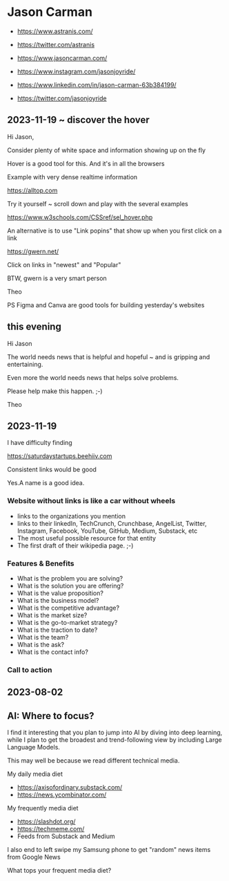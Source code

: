 # Jason Carman

* https://www.astranis.com/
* https://twitter.com/astranis

* https://www.jasoncarman.com/
* https://www.instagram.com/jasonjoyride/
* https://www.linkedin.com/in/jason-carman-63b384199/
* https://twitter.com/jasonjoyride


## 2023-11-19 ~ discover the hover

Hi Jason,

Consider plenty of white space and information showing up on the fly

Hover is a good tool for this. And it's in all the browsers

Example with very dense realtime information

https://alltop.com

Try it yourself ~ scroll down and play with the several examples

https://www.w3schools.com/CSSref/sel_hover.php

An alternative is to use "Link popins" that show up when you first click on a link

https://gwern.net/

Click on links in "newest" and "Popular"

BTW, gwern is a very smart person

Theo

PS Figma and Canva are good tools for building yesterday's websites


## this evening

Hi Jason

The world needs news that is helpful and hopeful ~ and is gripping and entertaining.

Even more the world needs news that helps solve problems.

Please help make this happen. ;-)

Theo







## 2023-11-19

I have difficulty finding

https://saturdaystartups.beehiiv.com

Consistent links would be good

Yes.A name is a good idea.

### Website without links is like a car without wheels

* links to the organizations you mention
* links to their linkedIn, TechCrunch, Crunchbase, AngelList, Twitter, Instagram, Facebook, YouTube, GitHub, Medium, Substack, etc
* The most useful possible resource for that entity
* The first draft of their wikipedia page. ;-)


### Features & Benefits

* What is the problem you are solving?
* What is the solution you are offering?
* What is the value proposition?
* What is the business model?
* What is the competitive advantage?
* What is the market size?
* What is the go-to-market strategy?
* What is the traction to date?
* What is the team?
* What is the ask?
* What is the contact info?

### Call to action





## 2023-08-02

## AI: Where to focus?

I find it interesting that you plan to jump into AI by diving into deep learning, while I plan to get the broadest and trend-following view by including Large Language Models.

This may well be because we read different technical media.

My daily media diet

* https://axisofordinary.substack.com/
* https://news.ycombinator.com/

My frequently media diet

* https://slashdot.org/
* https://techmeme.com/
* Feeds from Substack and Medium

I also end to left swipe my Samsung phone to get "random" news items from Google News

What tops your frequent media diet?


